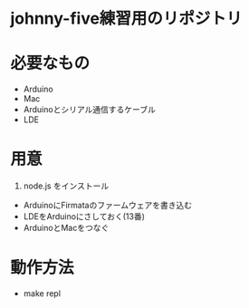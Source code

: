 johnny-five練習用のリポジトリ
==================

# 必要なもの
* Arduino
* Mac
* Arduinoとシリアル通信するケーブル
* LDE

# 用意
1. node.js をインストール
* ArduinoにFirmataのファームウェアを書き込む
* LDEをArduinoにさしておく(13番)
* ArduinoとMacをつなぐ

# 動作方法
* make repl

